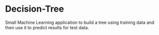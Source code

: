 # Decision-Tree
Small Machine Learning application to build a tree using training data and then use it to predict results for test data.

